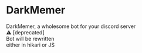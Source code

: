 # DarkMemer

DarkMemer, a wholesome bot for your discord server <br />
⚠️ [deprecated] <br>
Bot will be rewritten <br>
either in hikari or JS <br>


